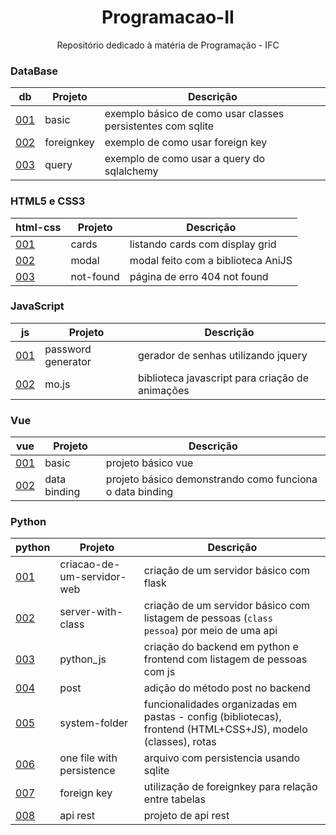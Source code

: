 <h1 align="center">Programacao-II</h1>
<p align="center">Repositório dedicado à matéria de Programação - IFC</p>

### DataBase

db                        | Projeto       | Descrição
---------------           |---------------|---------------
[001](db/001-basic/)      | basic         | exemplo básico de como usar classes persistentes com sqlite
[002](db/002-foreignkey/) | foreignkey    | exemplo de como usar foreign key
[003](db/003-query/)      | query         | exemplo de como usar a query do sqlalchemy

### HTML5 e CSS3

html-css                        | Projeto       | Descrição
---------------                 |---------------|---------------
[001](html-css/001-cards/)      | cards         | listando cards com display grid
[002](html-css/002-modal/)      | modal         | modal feito com a biblioteca AniJS
[003](html-css/003-not-found/)  | not-found     | página de erro 404 not found

### JavaScript

js                               | Projeto                   | Descrição
---------------                  |---------------            |---------------
[001](js/001-password-generator/)| password generator        | gerador de senhas utilizando jquery
[002](js/002-mojs/)              | mo.js                     | biblioteca javascript para criação de animações

### Vue

vue                          | Projeto       | Descrição
---------------              |---------------|---------------
[001](vue/001-basic/)        | basic         | projeto básico vue
[002](vue/002-data-binding/) | data binding  | projeto básico demonstrando como funciona o data binding

### Python

python                                       | Projeto                   | Descrição
---------------                              |---------------            |---------------
[001](python/001-criacao-de-um-servidor-web/)| criacao-de-um-servidor-web| criação de um servidor básico com flask
[002](python/002-server-with-class/)         | server-with-class         | criação de um servidor básico com listagem de pessoas (<code>class pessoa</code>) por meio de uma api
[003](python/003-python_js/)                 | python_js                 | criação do backend em python e frontend com listagem de pessoas com js
[004](python/004-post/)                      | post                      | adição do método post no backend
[005](python/005-system-folders/)            | system-folder             | funcionalidades organizadas em pastas - config (bibliotecas), frontend (HTML+CSS+JS), modelo (classes), rotas
[006](python/006-one-file-with-persistence/) | one file with persistence | arquivo com persistencia usando sqlite
[007](python/007-foreignkey/)                | foreign key               | utilização de foreignkey para relação entre tabelas
[008](python/008-api-rest/)                  | api rest                  | projeto de api rest
